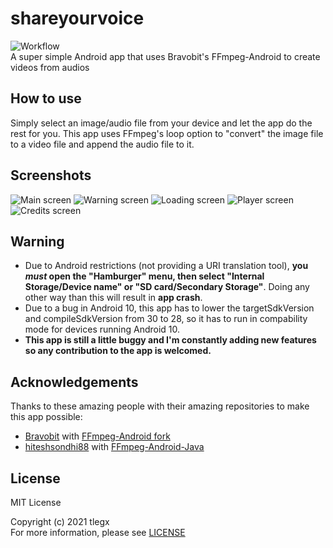 # shareyourvoice
![Workflow](https://github.com/tlegx/alt_case_bot_twitter/actions/workflows/codeql-analysis.yml/badge.svg)</br>
A super simple Android app that uses Bravobit's FFmpeg-Android to create videos from audios
## How to use
Simply select an image/audio file from your device and let the app do the rest for you. This app uses FFmpeg's loop option to "convert" the image file to a video file and append the audio file to it.
## Screenshots
![Main screen](https://github.com/tlegx/shareyourvoice/blob/main/demo/Screenshot%202021-06-09%20171452.png) ![Warning screen](https://github.com/tlegx/shareyourvoice/blob/main/demo/Screenshot%202021-06-09%20171532.png) 
![Loading screen](https://github.com/tlegx/shareyourvoice/blob/main/demo/Screenshot%202021-06-09%20171613.png) ![Player screen](https://github.com/tlegx/shareyourvoice/blob/main/demo/Screenshot%202021-06-09%20171748.png)
![Credits screen](https://github.com/tlegx/shareyourvoice/blob/main/demo/Screenshot%202021-06-09%20171813.png)
## Warning
- Due to Android restrictions (not providing a URI translation tool), **you _must_ open the "Hamburger" menu, then select "Internal Storage/Device name" or "SD card/Secondary Storage"**. Doing any other way than this will result in **app crash**.
- Due to a bug in Android 10, this app has to lower the targetSdkVersion and compileSdkVersion from 30 to 28, so it has to run in compability mode for devices running Android 10.
- **This app is still a little buggy and I'm constantly adding new features so any contribution to the app is welcomed.**
## Acknowledgements
Thanks to these amazing people with their amazing repositories to make this app possible:
- [Bravobit](https://github.com/bravobit) with [FFmpeg-Android fork](https://github.com/bravobit/FFmpeg-Android)
- [hiteshsondhi88](https://github.com/hiteshsondhi88) with [FFmpeg-Android-Java](https://github.com/WritingMinds/ffmpeg-android-java)
## License
MIT License

Copyright (c) 2021 tlegx<br/>
For more information, please see [LICENSE](https://github.com/tlegx/shareyourvoice/blob/main/LICENSE)
